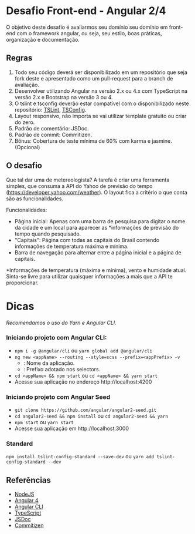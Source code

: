 # Desafio Front-end - Angular 2/4

O objetivo deste desafio é avaliarmos seu domínio seu domínio em front-end com o framework angular, ou seja, seu estilo, boas práticas, organização e documentação.

## Regras

1. Todo seu código deverá ser disponibilizado em um repositório que seja fork deste e apresentado como um pull-request para a branch de avaliação.
2. Desenvolver utilizando Angular na versão 2.x ou 4.x com TypeScript na versão 2.x e Bootstrap na versão 3 ou 4.
3. O tslint e tsconfig deverão estar compatível com o disponibilizado neste repositório: [TSLint](tslint.json), [TSConfig](tsconfig.json).
4. Layout responsivo, não importa se vai utilizar template gratuito ou criar do zero.
5. Padrão de comentário: JSDoc.
6. Padrão de commit: Commitizen.
7. Bônus: Cobertura de teste mínima de 60% com karma e jasmine. (Opcional)

## O desafio

Que tal dar uma de metereologista? A tarefa é criar uma ferramenta simples, que consuma a API do Yahoo de previsão do tempo (https://developer.yahoo.com/weather). O layout fica a critério o que conta são as funcionalidades.

Funcionalidades:

- Página inicial: Apenas com uma barra de pesquisa para digitar o nome da cidade e um local para aparecer as *informações de previsão do tempo quando pesquisado.
- "Capitais": Página com todas as capitais do Brasil contendo informações de temperatura máxima e mínima.
- Barra de navegação para alternar entre a página inicial e a página de capitais.

*Informações de temperatura (máxima e mínima), vento e humidade atual. Sinta-se livre para utilizar quaisquer informações a mais que a API te proporcionar.

# Dicas

*Recomendamos o uso do Yarn e Angular CLI.*

### Iniciando projeto com Angular CLI:

- `npm i -g @angular/cli` ou `yarn global add @angular/cli`
- `ng new <appName> --routing --style=scss --prefix=<appPrefix> -v`
  - <appName>: Nome da aplicação.
  - <appProfix>: Prefixo adotado nos selectors.
- `cd <appName> && npm start` ou `cd <appName> && yarn start`
- Acesse sua aplicação no endereço http://localhost:4200

### Iniciando projeto com Angular Seed

- `git clone https://github.com/angular/angular2-seed.git`
- `cd angular2-seed && npm install` ou `cd angular2-seed && yarn`
- `npm start` ou `yarn start`
- Acesse sua aplicação em http://localhost:3000

### Standard

`npm install tslint-config-standard --save-dev` ou `yarn add tslint-config-standard --dev`


## Referências

- [NodeJS](https://nodejs.org)
- [Angular 4](https://angular.io)
- [Angular CLI](https://cli.angular.io)
- [TypeScript](https://www.typescriptlang.org)
- [JSDoc](http://usejsdoc.org)
- [Commitizen](http://commitizen.github.io/cz-cli)
